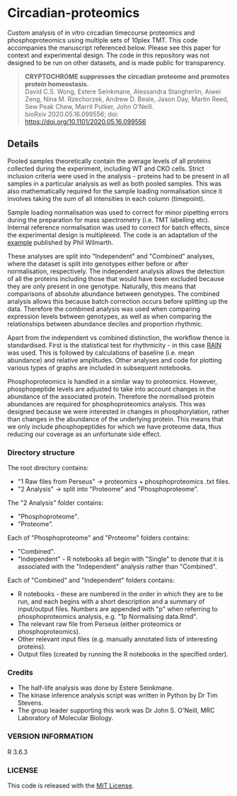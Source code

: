 # Circadian-proteomics
Custom analysis of in vitro circadian timecourse proteomics and phosphoproteomics using multiple sets of 10plex TMT. This code accompanies the manuscript referenced below. Please see this paper for context and experimental design. The code in this repository was not designed to be run on other datasets, and is made public for transparency.

>**CRYPTOCHROME suppresses the circadian proteome and promotes protein homeostasis.** <br />David C.S. Wong, Estere Seinkmane, Alessandra Stangherlin, Aiwei Zeng, Nina M. Rzechorzek, Andrew D. Beale, Jason Day, Martin Reed, Sew Peak Chew, Marrit Putker, John O’Neill. <br />bioRxiv 2020.05.16.099556; doi: https://doi.org/10.1101/2020.05.16.099556 
 
## Details

Pooled samples theoretically contain the average levels of all proteins collected during the experiment, including WT and CKO cells. Strict inclusion criteria were used in the analysis - proteins had to be present in all samples in a particular analysis as well as both pooled samples. This was also mathematically required for the sample loading normalisation since it involves taking the sum of all intensities in each column (timepoint).

Sample loading normalisation was used to correct for minor pipetting errors during the preparation for mass spectrometry (i.e. TMT labelling etc). Internal reference normalisation was used to correct for batch effects, since the experimental design is multiplexed. The code is an adaptation of the [example](https://github.com/pwilmart/IRS_normalization) published by Phil Wilmarth.

These analyses are split into "Independent" and "Combined" analyses, where the dataset is split into genotypes either before or after normalisation, respectively. The independent analysis allows the detection of all the proteins including those that would have been excluded because they are only present in one genotype. Naturally, this means that comparisons of absolute abundance between genotypes. The combined analysis allows this because batch correction occurs before splitting up the data. Therefore the combined analysis was used when comparing expression levels between genotypes, as well as when comparing the relationships between abundance deciles and proportion rhythmic.

Apart from the independent vs combined distinction, the workflow thence is standardised. First is the statistical test for rhythmicity - in this case [RAIN](https://journals.sagepub.com/doi/10.1177/0748730414553029?url_ver=Z39.88-2003&rfr_id=ori:rid:crossref.org&rfr_dat=cr_pub%3dwww.ncbi.nlm.nih.gov) was used. This is followed by calculations of baseline (i.e. mean abundance) and relative amplitudes. Other analyses and code for plotting various types of graphs are included in subsequent notebooks.

Phosphoproteomics is handled in a similar way to proteomics. However, phosphopeptide levels are adjusted to take into account changes in the abundance of the associated protein. Therefore the normalised protein abundances are required for phosphoproteomics analysis. This was designed because we were interested in changes in phosphorylation, rather than changes in the abundance of the underlying protein. This means that we only include phosphopeptides for which we have proteome data, thus reducing our coverage as an unfortunate side effect.

### Directory structure

The root directory contains:
* "1 Raw files from Perseus" -> proteomics + phosphoproteomics .txt files.
* "2 Analysis" -> split into "Proteome" and "Phosphoproteome".
    
The "2 Analysis" folder contains:
* "Phosphoproteome".
* "Proteome".

Each of "Phosphoproteome" and "Proteome" folders contains:
* "Combined".
* "Independent" - R notebooks all begin with "Single" to denote that it is associated with the "Independent" analysis rather than "Combined".
    
Each of "Combined" and "Independent" folders contains:
* R notebooks - these are numbered in the order in which they are to be run, and each begins with a short description and a summary of input/output files. Numbers are appended with "p" when referring to phosphoproteomics analysis, e.g. "1p Normalising data.Rmd".
* The relevant raw file from Perseus (either proteomics or phosphoproteomics).
* Other relevant input files (e.g. manually annotated lists of interesting proteins).
* Output files (created by running the R notebooks in the specified order).

### Credits
* The half-life analysis was done by Estere Seinkmane. 
* The kinase inference analysis script was written in Python by Dr Tim Stevens.
* The group leader supporting this work was Dr John S. O'Neill, MRC Laboratory of Molecular Biology.
    
### VERSION INFORMATION

R 3.6.3

### LICENSE

This code is released with the [MIT License](LICENSE).
